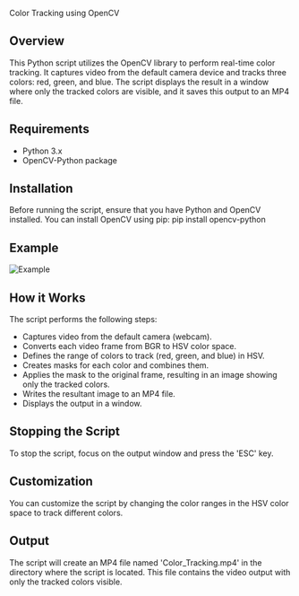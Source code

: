  Color Tracking using OpenCV

## Overview
This Python script utilizes the OpenCV library to perform real-time color tracking. It captures video from the default camera device and tracks three colors: red, green, and blue. The script displays the result in a window where only the tracked colors are visible, and it saves this output to an MP4 file.

## Requirements
- Python 3.x
- OpenCV-Python package

## Installation
Before running the script, ensure that you have Python and OpenCV installed. You can install OpenCV using pip:
pip install opencv-python

## Example
![Example](https://github.com/ange-nguetsop/ColorTracking/blob/master/Example.gif)

## How it Works
The script performs the following steps:

- Captures video from the default camera (webcam).
- Converts each video frame from BGR to HSV color space.
- Defines the range of colors to track (red, green, and blue) in HSV.
- Creates masks for each color and combines them.
- Applies the mask to the original frame, resulting in an image showing only the tracked colors.
- Writes the resultant image to an MP4 file.
- Displays the output in a window.

## Stopping the Script
To stop the script, focus on the output window and press the 'ESC' key.

## Customization
You can customize the script by changing the color ranges in the HSV color space to track different colors.

## Output
The script will create an MP4 file named 'Color_Tracking.mp4' in the directory where the script is located. This file contains the video output with only the tracked colors visible.

